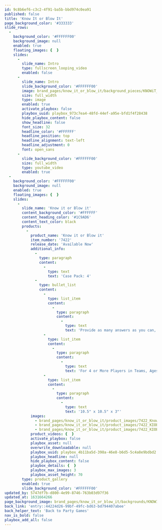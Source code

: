 ```yaml
---
id: 9c8b6ef6-c3c2-4f91-ba5b-bbd974c0ea91
published: false
title: 'Know It or Blow It'
page_background_color: '#333333'
slide_rows:
  -
    background_color: '#FFFFFF00'
    background_image: null
    enabled: true
    floating_images: {  }
    slides:
      -
        slide_name: Intro
        type: fullscreen_looping_video
        enabled: false
      -
        slide_name: Intro
        slide_background_color: '#FFFFFF00'
        image: brand_pages/know_it_or_blow_it/background_pieces/KNOWiT_showroom.png
        size: full_width
        type: image
        enabled: true
        activate_playbox: false
        playbox_uuid: playbox_973c7ea4-48fd-44ef-a95e-bfd1f4f28438
        hide_playbox_content: false
        show_headline: false
        font_size: 32
        headline_color: '#FFFFFF'
        headline_position: top
        headline_alignment: text-left
        headline_adjustment: 0
        font: open_sans
      -
        slide_background_color: '#FFFFFF00'
        size: full_width
        type: youtube_video
        enabled: true
  -
    background_color: '#FFFFFF00'
    background_image: null
    enabled: true
    floating_images: {  }
    slides:
      -
        slide_name: 'Know it or Blow it'
        content_background_color: '#FFFFFF'
        content_heading_color: '#1C9AD6'
        content_text_color: black
        products:
          -
            product_name: 'Know it or Blow it'
            item_number: '7422'
            release_date: 'Available Now'
            additional_info:
              -
                type: paragraph
                content:
                  -
                    type: text
                    text: 'Case Pack: 4'
              -
                type: bullet_list
                content:
                  -
                    type: list_item
                    content:
                      -
                        type: paragraph
                        content:
                          -
                            type: text
                            text: 'Provide as many answers as you can, one team member at a time'
                  -
                    type: list_item
                    content:
                      -
                        type: paragraph
                        content:
                          -
                            type: text
                            text: 'For 4 or More Players in Teams, Ages 10 to Adult'
                  -
                    type: list_item
                    content:
                      -
                        type: paragraph
                        content:
                          -
                            type: text
                            text: '10.5" x 10.5" x 3"'
            images:
              - brand_pages/know_it_or_blow_it/product_images/7422_Know-it-or-Blow-it_Pkg-copy.png
              - brand_pages/know_it_or_blow_it/product_images/7422_KIOBIcards_Contents-1.png
              - brand_pages/know_it_or_blow_it/product_images/7422_KIOBIcards_Contents-copy.png
            product_videos: {  }
            activate_playbox: false
            playbox_asset: null
            overwrite_downloadable: null
            playbox_uuid: playbox_4b11ba5d-398a-46e8-b6d5-5c4a8e9bdbd2
            playbox_headline: null
            hide_playbox_content: false
            playbox_details: {  }
            playbox_max_images: 3
            playbox_asset_height: 70
        type: product_gallery
        enabled: true
        slide_background_color: '#FFFFFF00'
updated_by: 5747df7b-d800-4e99-8746-763b03d97f36
updated_at: 1631664266
page_background_image: brand_pages/know_it_or_blow_it/backgrounds/KNOWIT_BKGRND.png
back_link: 'entry::44224d26-99bf-49fc-bd63-bd794407abee'
back_helper_text: 'Back to Party Games'
nav_is_bold: false
playbox_add_all: false
---
```

